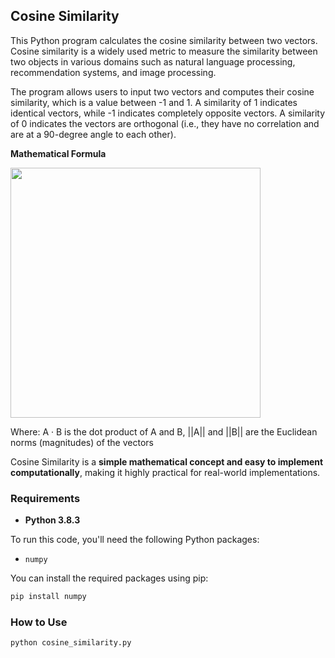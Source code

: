## Cosine Similarity

This Python program calculates the cosine similarity between two vectors. Cosine similarity is a widely used metric to measure the similarity between two objects in various domains such as natural language processing, recommendation systems, and image processing.

The program allows users to input two vectors and computes their cosine similarity, which is a value between -1 and 1. A similarity of 1 indicates identical vectors, while -1 indicates completely opposite vectors. A similarity of 0 indicates the vectors are orthogonal (i.e., they have no correlation and are at a 90-degree angle to each other).


**Mathematical Formula**

<img src="https://github.com/user-attachments/assets/8579fde6-b703-4c0d-aa45-7fd8b737b160" width="400">

Where:  A · B is the dot product of A and B,
||A|| and ||B|| are the Euclidean norms (magnitudes) of the vectors


Cosine Similarity is a **simple mathematical concept and easy to implement computationally**, making it highly practical for real-world implementations.


### Requirements

- **Python 3.8.3**
  
To run this code, you'll need the following Python packages:

- `numpy`

You can install the required packages using pip:

```bash
pip install numpy
```

### How to Use 

```bash
python cosine_similarity.py
```
